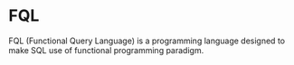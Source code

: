 # FQL
FQL (Functional Query Language) is a programming language designed to make SQL use of functional programming paradigm.
